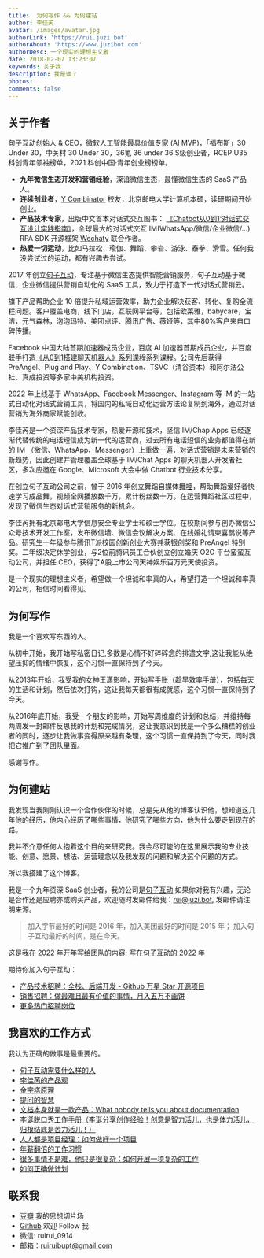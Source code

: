 ```yaml
---
title:  为何写作 && 为何建站
author: 李佳芮
avatar: /images/avatar.jpg
authorLink: 'https://rui.juzi.bot'
authorAbout: 'https://www.juzibot.com'
authorDesc: 一个现实的理想主义者
date: 2018-02-07 13:23:07
keywords: 关于我
description: 我是谁？
photos:
comments: false
---
```

## 关于作者

句子互动创始人 & CEO，微软人工智能最具价值专家 (AI MVP)，「福布斯」30 Under 30，中关村 30 Under 30，36氪 36 under 36 S级创业者，RCEP U35 科创青年领袖榜单，2021 科创中国·青年创业榜榜单。

- **九年微信生态开发和营销经验**，深谙微信生态，最懂微信生态的 SaaS 产品人。
- **连续创业者**，[Y Combinator](https://www.ycombinator.com/companies/juzibot) 校友，北京邮电大学计算机本硕，读研期间开始创业。
- **产品技术专家**，出版中文首本对话式交互图书： [《Chatbot从0到1:对话式交互设计实践指南》](https://item.jd.com/12630213.html)，全球最大的对话式交互 IM(WhatsApp/微信/企业微信/…) RPA SDK 开源框架 [Wechaty](http://github.com/wechaty/wechaty) 联合作者。
- **热爱一切运动**，比如马拉松、瑜伽、舞蹈、攀岩、游泳、泰拳、滑雪。任何我没尝试过的运动，都有兴趣去尝试。

2017 年创立[句子互动](https://juzibot.com/)，专注基于微信生态提供智能营销服务，句子互动基于微信、企业微信提供营销自动化的 SaaS 工具，致力于打造下一代对话式营销云。

旗下产品帮助企业 10 倍提升私域运营效率，助力企业解决获客、转化、复购全流程问题。客户覆盖电商，线下门店，互联网平台等，包括欧莱雅，babycare，宝洁，元气森林，泡泡玛特、美团点评、腾讯广告、薇娅等，其中80%客户来自口碑传播。

Facebook 中国大陆首期加速器成员企业，百度 AI 加速器首期成员企业，并百度联手打造[《从0到1搭建聊天机器人》系列课程](https://ai.baidu.com/support/video)系列课程。公司先后获得 PreAngel、Plug and Play、Y Combination、TSVC（清谷资本）和阿尔法公社、真成投资等多家中美机构投资。

2022 年上线基于 WhatsApp、Facebook Messenger、Instagram 等 IM 的一站式自动化对话式营销工具，将国内的私域自动化运营方法论复制到海外，通过对话营销为海外商家赋能创收。

李佳芮是一个资深产品技术专家，热爱开源和技术，坚信 IM/Chap Apps 已经逐渐代替传统的电话短信成为新一代的运营商，过去所有电话短信的业务都值得在新的 IM （微信、WhatsApp、Messenger）上重做一遍，对话式营销是未来营销的新趋势，因此创建并管理覆盖全球基于 IM/Chat Apps 的聊天机器人开发者社区，多次应邀在 Google、Microsoft 大会中做 Chatbot 行业技术分享。

在创立句子互动公司之前，曾于 2016 年创立舞蹈自媒体[舞哩](http://pre-angel.com/2016/04/10/lijiarui-why-wuli-dream/)，帮助舞蹈爱好者快速学习成品舞，视频全网播放数千万，累计粉丝数十万。在运营舞蹈社区过程中，发现了微信生态对话式营销服务的新机会。

李佳芮拥有北京邮电大学信息安全专业学士和硕士学位。在校期间参与创办微信公众号技术开发工作室，发布微信墙、微信会议解决方案、在线婚礼请柬喜鹊说等产品。研究生一年级参与腾讯T派校园创新创业大赛并获银创奖和 PreAngel 特别奖。二年级决定休学创业，与2位前腾讯员工合伙创立创立婚庆 O2O 平台蛮蛮互动公司，并担任 CEO，获得了A股上市公司天神娱乐百万元天使投资。

是一个现实的理想主义者，希望做一个坦诚和率真的人，希望打造一个坦诚和率真的公司，相信时间看得见。

## 为何写作

我是一个喜欢写东西的人。

从初中开始，我开始写私密日记,多数是心情不好碎碎念的排遣文字,这让我能从绝望压抑的情绪中恢复，这个习惯一直保持到了今天。

从2013年开始，我受我的女神[王潇](https://weibo.com/invinciblesexychildwomen)影响，开始写手账（趁早效率手册），包括每天的生活和计划，然后依次打钩，这让我每天都很有成就感，这个习惯一直保持到了今天。

从2016年底开始，我受一个朋友的影响，开始写周维度的计划和总结，并维持每两周发一封邮件反思我的计划和完成情况，这让我意识到我是一个多么糟糕的创业者的同时，逐步让我做事变得原来越有条理，这个习惯一直保持到了今天，同时我把它推广到了团队里面。  

感谢写作。

## 为何建站

我发现当我刚刚认识一个合作伙伴的时候，总是先从他的博客认识他，想知道这几年他的经历，他内心经历了哪些事情，他研究了哪些方向，他为什么要走到现在的路。  

我并不介意任何人抱着这个目的来研究我。我会尽可能的在这里展示我的专业技能、创意、愿景、想法、运营理念以及我发现的问题和解决这个问题的方式。  

所以我搭建了这个博客。  

我是一个九年资深 SaaS 创业者，我的公司是[句子互动](https://www.juzibot.com)  如果你对我有兴趣，无论是合作还是应聘亦或购买产品，欢迎随时发邮件给我：rui@juzi.bot, 发邮件请注明来源。

> 加入字节最好的时间是 2016 年，加入美团最好的时间是 2015 年；
> 加入句子互动最好的时间，是在今天。

这是我在 2022 年开年写给团队的内容: [写在句子互动的 2022 年](http://rui.juzi.bot/thought/2022-2-4-juzibot-2022.html)

期待你加入句子互动：

- [产品技术招聘：全栈、后端开发 - Github 万星 Star  开源项目](https://k0auuqcihb.feishu.cn/docs/doccn18HZBOz5OI3Jwixeusll0f)
- [销售招聘：做最难且最有价值的事情，月入五万不画饼](https://k0auuqcihb.feishu.cn/docs/doccn84c4AtE2Y1d2TsSLJoYvKf)
- [更多热门招聘岗位](https://www.zhipin.com/gongsi/382ff359e4cf775f0nR50t--Fw~~.html?ka=company-intro)

## 我喜欢的工作方式

我认为正确的做事是最重要的。

- [句子互动需要什么样的人](https://juzihudong.feishu.cn/docs/doccnCSiJL2Dj8umrunAFVMcRAf)
- [李佳芮的产品观](https://juzihudong.feishu.cn/docs/doccnHEO4s23uHmVnfykcoZet6g)
- [金字塔原理](https://juzihudong.feishu.cn/file/boxcnv0za4WbcSxVKZ746nxv3Ec)
- [提问的智慧](https://github.com/ryanhanwu/How-To-Ask-Questions-The-Smart-Way/blob/main/README-zh_CN.md)
- [文档本身就是一款产品：What nobody tells you about documentation](https://documentation.divio.com/)
- [李诞脱口秀工作手册（李诞分享创作经验！创意是智力活儿，也是体力活儿，归根结底是苦力活儿！）](https://juzihudong.feishu.cn/file/boxcn9OMlk8a7NBN85LuuS0Ppsc)
- [人人都是项目经理：如何做好一个项目](https://juzihudong.feishu.cn/docs/doccn29OD2Wog5uJhfHInTHT2kg)
- [年薪翻倍的工作习惯](https://meta.feishu.cn/file/boxcnNvKryRyJngEqxdOl58Zjye)
- [很多事情不是难，他只是很复杂：如何开展一项复杂的工作](https://m.igetget.com/share/note/detail/bEKVpvj7xB6LYGq3wo6Qm89gZOz6Nw)
- [如何正确做计划](https://juzihudong.feishu.cn/docx/MkRhdpeUJoxSMax8qphcXAdDnVh)

## 联系我

- [豆瓣](https://www.douban.com/people/83079271/) 我的思想切片场
- [Github](https://github.com/lijiarui) 欢迎 Follow 我
- 微信: ruirui_0914
- 邮箱：ruiruibupt@gmail.com
